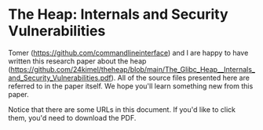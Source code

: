 # The Heap: Internals and Security Vulnerabilities
Tomer (https://github.com/commandlineinterface) and I are happy to have written this research paper about the heap (https://github.com/24kimel/theheap/blob/main/The_Glibc_Heap__Internals_and_Security_Vulnerabilities.pdf).
All of the source files presented here are referred to in the paper itself.
We hope you'll learn something new from this paper.

Notice that there are some URLs in this document. If you'd like to click them, you'd need to download the PDF.
